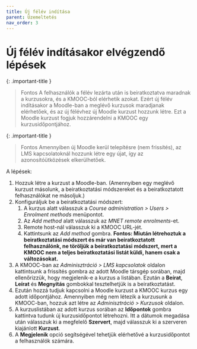 ```yaml
---
title: Új félév indítása
parent: Üzemeltetés
nav_order: 3
---
```

# Új félév indításakor elvégzendő lépések

{: .important-title }
> Fontos
> A felhasználók a félév lezárta után is beiratkoztatva maradnak a kurzusokra, és a KMOOC-ból elérhetik azokat. Ezért új félév indításakor a Moodle-ban a meglévő kurzusok maradjanak elérhetőek, és az új félévhez új Moodle kurzust hozzunk létre. Ezt a Moodle kurzust fogjuk hozzárendelni a KMOOC egy kurzusidőpontjához.

{: .important-title }
> Fontos
> Amennyiben új Moodle kerül telepítésre (nem frissítés), az LMS kapcsolatoknál hozzunk létre egy újat, így az azonosítóütközések elkerülhetőek.

A lépések:

1. Hozzuk létre a kurzust a Moodle-ban. (Amennyiben egy meglévő kurzust másolunk, a beiratkoztatási módszereket és a beiratkoztatott felhasználókat ne másoljuk.)
2. Konfiguráljuk be a beiratkoztatási módszert:
    1. A kurzus alatt válasszuk a *Course administration > Users > Enrolment methods* menüpontot.
    2. Az *Add method* alatt válasszuk az *MNET remote enrolments*-et.
    3. Remote host-nál válasszuk ki a KMOOC URL-jét.
    4. Kattintsunk az *Add method* gombra. **Fontos: Miután létrehoztuk a beiratkoztatási módszert és már van beiratkoztatott felhasználónk, ne töröljük a beiratkoztatási módszert, mert a KMOOC nem a teljes beiratkoztatási listát küldi, hanem csak a változásokat.**
3. A KMOOC-ban az *Adminisztráció > LMS kapcsolatok* oldalon kattintsunk a frissítés gombra az adott Moodle társgép sorában, majd ellenőrizzük, hogy megjelenik-e a kurzus a listában. Ezután a **Beírat**, **Leírat** és **Megnyitás** gombokkal tesztelhetjük is a beiratkoztatást.
4. Ezután hozzá tudjuk kapcsolni a Moodle kurzust a KMOOC kurzus egy adott időpontjához. Amennyiben még nem létezik a kurzusunk a KMOOC-ban, hozzuk azt létre az *Adminisztráció > Kurzusok* oldalon.
5. A kurzuslistában az adott kurzus sorában az **Időpontok** gombra kattintva tudunk új kurzusidőpontot létrehozni. Itt a dátumok megadása után válasszuk ki a megfelelő **Szervert**, majd válasszuk ki a szerveren kiajánlott **Kurzust**.
6. A **Megjelenik** opció segítségével tehetjük elérhetővé a kurzusidőpontot a felhasználók számára.
